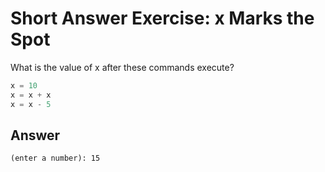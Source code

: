 # Short Answer Exercise: x Marks the Spot

What is the value of x after these commands execute?
```python
x = 10
x = x + x
x = x - 5
```


## Answer 
```
(enter a number): 15
```
